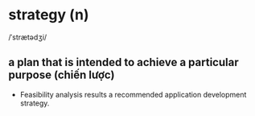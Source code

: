# strategy (n)

/ˈstrætədʒi/

## a plan that is intended to achieve a particular purpose (chiến lược)

- Feasibility analysis results a recommended application development strategy.